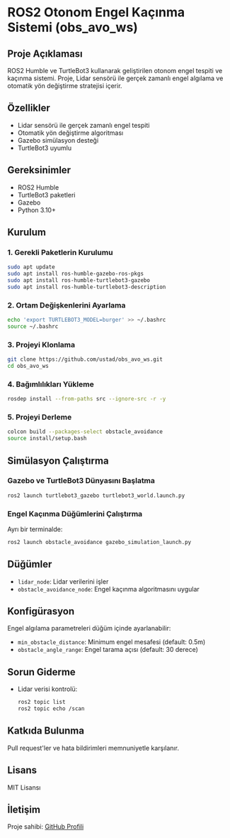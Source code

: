 # ROS2 Otonom Engel Kaçınma Sistemi (obs_avo_ws)

## Proje Açıklaması
ROS2 Humble ve TurtleBot3 kullanarak geliştirilen otonom engel tespiti ve kaçınma sistemi. Proje, Lidar sensörü ile gerçek zamanlı engel algılama ve otomatik yön değiştirme stratejisi içerir.

## Özellikler
- Lidar sensörü ile gerçek zamanlı engel tespiti
- Otomatik yön değiştirme algoritması
- Gazebo simülasyon desteği
- TurtleBot3 uyumlu

## Gereksinimler
- ROS2 Humble
- TurtleBot3 paketleri
- Gazebo
- Python 3.10+

## Kurulum

### 1. Gerekli Paketlerin Kurulumu
```bash
sudo apt update
sudo apt install ros-humble-gazebo-ros-pkgs
sudo apt install ros-humble-turtlebot3-gazebo
sudo apt install ros-humble-turtlebot3-description
```

### 2. Ortam Değişkenlerini Ayarlama
```bash
echo 'export TURTLEBOT3_MODEL=burger' >> ~/.bashrc
source ~/.bashrc
```

### 3. Projeyi Klonlama
```bash
git clone https://github.com/ustad/obs_avo_ws.git
cd obs_avo_ws
```

### 4. Bağımlılıkları Yükleme
```bash
rosdep install --from-paths src --ignore-src -r -y
```

### 5. Projeyi Derleme
```bash
colcon build --packages-select obstacle_avoidance
source install/setup.bash
```

## Simülasyon Çalıştırma

### Gazebo ve TurtleBot3 Dünyasını Başlatma
```bash
ros2 launch turtlebot3_gazebo turtlebot3_world.launch.py
```

### Engel Kaçınma Düğümlerini Çalıştırma
Ayrı bir terminalde:
```bash
ros2 launch obstacle_avoidance gazebo_simulation_launch.py
```

## Düğümler
- `lidar_node`: Lidar verilerini işler
- `obstacle_avoidance_node`: Engel kaçınma algoritmasını uygular

## Konfigürasyon
Engel algılama parametreleri düğüm içinde ayarlanabilir:
- `min_obstacle_distance`: Minimum engel mesafesi (default: 0.5m)
- `obstacle_angle_range`: Engel tarama açısı (default: 30 derece)

## Sorun Giderme
- Lidar verisi kontrolü:
  ```bash
  ros2 topic list
  ros2 topic echo /scan
  ```

## Katkıda Bulunma
Pull request'ler ve hata bildirimleri memnuniyetle karşılanır.

## Lisans
MIT Lisansı

## İletişim
Proje sahibi: [GitHub Profili](https://github.com/ustad)

